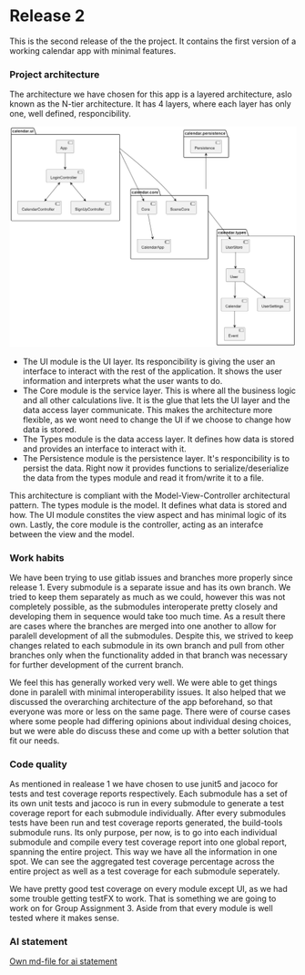 # Release 2

This is the second release of the the project. It contains the first version of a working calendar app with minimal features.

### Project architecture

The architecture we have chosen for this app is a layered architecture, aslo known as the N-tier architecture. It has 4 layers, where each layer has only one, well defined, responcibility.

![alt text](./../images/architecture.png)

-   The UI module is the UI layer. Its responcibility is giving the user an interface to interact with the rest of the application. It shows the user information and interprets what the user wants to do.
-   The Core module is the service layer. This is where all the business logic and all other calculations live. It is the glue that lets the UI layer and the data access layer communicate. This makes the architecture more flexible, as we wont need to change the UI if we choose to change how data is stored.
-   The Types module is the data access layer. It defines how data is stored and provides an interface to interact with it.
-   The Persistence module is the persistence layer. It's responcibility is to persist the data. Right now it provides functions to serialize/deserialize the data from the types module and read it from/write it to a file.

This architecture is compliant with the Model-View-Controller architectural pattern. The types module is the model. It defines what data is stored and how. The UI module constites the view aspect and has minimal logic of its own. Lastly, the core module is the controller, acting as an interafce between the view and the model.

### Work habits

We have been trying to use gitlab issues and branches more properly since release 1. Every submodule is a separate issue and has its own branch. We tried to keep them separately as much as we could, however this was not completely possible, as the submodules interoperate pretty closely and developing them in sequence would take too much time. As a result there are cases where the branches are merged into one another to allow for paralell development of all the submodules. Despite this, we strived to keep changes related to each submodule in its own branch and pull from other branches only when the functionality added in that branch was necessary for further development of the current branch.

We feel this has generally worked very well. We were able to get things done in paralell with minimal interoperability issues. It also helped that we discussed the overarching architecture of the app beforehand, so that everyone was more or less on the same page. There were of course cases where some people had differing opinions about individual desing choices, but we were able do discuss these and come up with a better solution that fit our needs.

### Code quality

As mentioned in realease 1 we have chosen to use junit5 and jacoco for tests and test coverage reports respectively. Each submodule has a set of its own unit tests and jacoco is run in every submodule to generate a test coverage report for each submodule individually. After every submodules tests have been run and test coverage reports generated, the build-tools submodule runs. Its only purpose, per now, is to go into each individual submodule and compile every test coverage report into one global report, spanning the entire project. This way we have all the information in one spot. We can see the aggregated test coverage percentage across the entire project as well as a test coverage for each submodule seperately.

We have pretty good test coverage on every module except UI, as we had some trouble getting testFX to work. That is something we are going to work on for Group Assignment 3. Aside from that every module is well tested where it makes sense.

### AI statement

[Own md-file for ai statement](./ai-tools.md)
